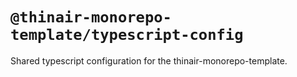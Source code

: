# `@thinair-monorepo-template/typescript-config`

Shared typescript configuration for the thinair-monorepo-template.

